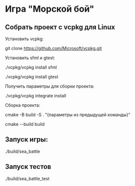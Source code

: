 # Игра "Морской бой"
## Собрать проект с vcpkg для Linux

Установить vcpkg:

git clone https://github.com/Microsoft/vcpkg.git


Установить sfml и gtest:

./vcpkg/vcpkg install sfml

./vcpkg/vcpkg install gtest


Получить параметры для сборки проекта:

./vcpkg/vcpkg integrate install


Сборка проекта:

cmake -B build -S . "{параметры из предыдущей команды}"

cmake --build build


## Запуск игры:

./build/sea_battle

## Запуск тестов

./build/sea_battle_test
